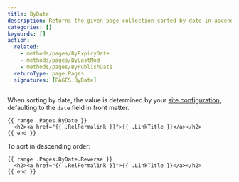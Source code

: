 ```yaml
---
title: ByDate
description: Returns the given page collection sorted by date in ascending order.
categories: []
keywords: []
action:
  related:
    - methods/pages/ByExpiryDate
    - methods/pages/ByLastMod
    - methods/pages/ByPublishDate
  returnType: page.Pages
  signatures: [PAGES.ByDate]
---
```


When sorting by date, the value is determined by your [site configuration], defaulting to the `date` field in front matter.

[site configuration]: /getting-started/configuration/#configure-dates

```go-html-template
{{ range .Pages.ByDate }}
  <h2><a href="{{ .RelPermalink }}">{{ .LinkTitle }}</a></h2>
{{ end }}
```

To sort in descending order:

```go-html-template
{{ range .Pages.ByDate.Reverse }}
  <h2><a href="{{ .RelPermalink }}">{{ .LinkTitle }}</a></h2>
{{ end }}
```
